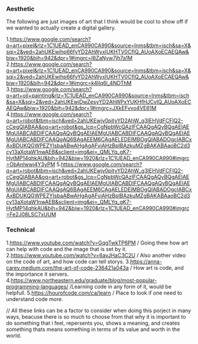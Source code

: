 ### Aesthetic

The following are just images of art that I think would be cool to show off if we wanted to actually create a digital gallery.

1.https://www.google.com/search?q=art+pixel&rlz=1C1UEAD_enCA990CA990&source=lnms&tbm=isch&sa=X&sqi=2&ved=2ahUKEwihp66fyYD2AhWyxIUKHTV0CfIQ_AUoAXoECAEQAw&biw=1920&bih=942&dpr=1#imgrc=I8ZaNyw7jh7a1M
2.https://www.google.com/search?q=art+pixel&rlz=1C1UEAD_enCA990CA990&source=lnms&tbm=isch&sa=X&sqi=2&ved=2ahUKEwihp66fyYD2AhWyxIUKHTV0CfIQ_AUoAXoECAEQAw&biw=1920&bih=942&dpr=1#imgrc=k4IIq6l_4NDThM
3.https://www.google.com/search?q=art+oil+painting&rlz=1C1UEAD_enCA990CA990&source=lnms&tbm=isch&sa=X&sqi=2&ved=2ahUKEwiDwZesyYD2AhWPxYUKHfHJCvIQ_AUoAXoECAEQAw&biw=1920&bih=942&dpr=1#imgrc=JXkEFvvo4VE61M
4.https://www.google.com/search?q=art+robot&tbm=isch&ved=2ahUKEwjv0pityYD2AhW_g3IEHVdFCFIQ2-cCegQIABAA&oq=art+robot&gs_lcp=CgNpbWcQAzIFCAAQgAQyBQgAEIAEMgUIABCABDIFCAAQgAQyBQgAEIAEMgUIABCABDIFCAAQgAQyBQgAEIAEMgUIABCABDIFCAAQgAQ6BAgAEEM6CAgAELEDEIMBOgQIABADOgcIABCxAxBDUKQGWPEZYIsbaABwAHgAgAFviAHzBpIBAzkuMZgBAKABAaoBC2d3cy13aXotaW1nwAEB&sclient=img&ei=_QMLYq_gK7-HytMP14qhkAU&bih=942&biw=1920&rlz=1C1UEAD_enCA990CA990#imgrc=ObAnIwwj4Y3yPM
5.https://www.google.com/search?q=art+robot&tbm=isch&ved=2ahUKEwjv0pityYD2AhW_g3IEHVdFCFIQ2-cCegQIABAA&oq=art+robot&gs_lcp=CgNpbWcQAzIFCAAQgAQyBQgAEIAEMgUIABCABDIFCAAQgAQyBQgAEIAEMgUIABCABDIFCAAQgAQyBQgAEIAEMgUIABCABDIFCAAQgAQ6BAgAEEM6CAgAELEDEIMBOgQIABADOgcIABCxAxBDUKQGWPEZYIsbaABwAHgAgAFviAHzBpIBAzkuMZgBAKABAaoBC2d3cy13aXotaW1nwAEB&sclient=img&ei=_QMLYq_gK7-HytMP14qhkAU&bih=942&biw=1920&rlz=1C1UEAD_enCA990CA990#imgrc=Fe2J08LSC7xUUM


### Technical

1.https://www.youtube.com/watch?v=GqgTwkTP6PM / Going thew how art can help with code and the image that is set by it.
2.https://www.youtube.com/watch?v=6avJHaC3C2U / Also another video on the code of art, and how code can tell storys.
3.https://anna-carey.medium.com/the-art-of-code-236421a043a / How art is code, and the importance it servers.
4.https://www.northeastern.edu/graduate/blog/most-popular-programming-languages/ /Learning code in any form of it, would be helpfull.
5.https://hourofcode.com/ca/learn / Place to look if one need to understand code more.

// All these links can be a factor to consider when doing this porject in many ways, beacuse there is so much to choose from that why it is important to do something that i feel,
repersents you, shows a meaning, and creates something thats means something in terms of its value and worth in the world.
